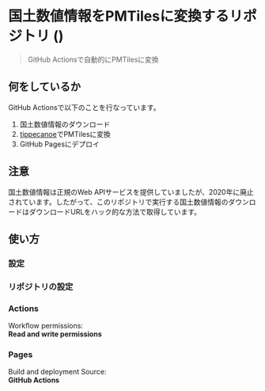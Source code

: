 # 国土数値情報をPMTilesに変換するリポジトリ ()

> GitHub Actionsで自動的にPMTilesに変換

## 何をしているか

GitHub Actionsで以下のことを行なっています。

1. 国土数値情報のダウンロード
2. [tippecanoe]でPMTilesに変換
3. GitHub Pagesにデプロイ

## 注意

国土数値情報は正規のWeb APIサービスを提供していましたが、2020年に廃止されています。したがって、このリポジトリで実行する国土数値情報のダウンロードはダウンロードURLをハック的な方法で取得しています。

## 使い方

### 設定

### リポジトリの設定

### Actions

Workflow permissions:  
  **Read and write permissions**

### Pages

Build and deployment Source:  
  **GitHub Actions**

[tippecanoe]: https://github.com/felt/tippecanoe
